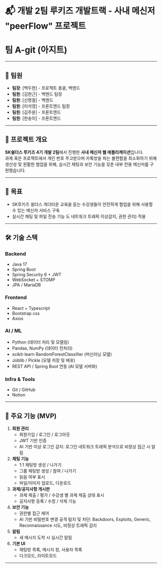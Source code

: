 # 📬 개발 2팀 루키즈 개발트랙 - 사내 메신저 "peerFlow" 프로젝트
# 팀 A-git (아지트) 

---

## 👥 팀원
- **팀장**: [백두현] - 프로젝트 총괄, 백엔드
- **팀원**: [김현근] - 백엔드 팀장
- **팀원**: [신명철] - 백엔드
- **팀원**: [이석영] - 프론트엔드 팀장
- **팀원**: [김주윤] - 프론트엔드
- **팀원**: [한송이] - 프론트엔드

---

## 📌 프로젝트 개요
**SK쉴더스 루키즈 4기 개발 2팀**에서 진행한 **사내 메신저 웹 애플리케이션**입니다.  
과제 혹은 프로젝트에서 개인 번호 주고받으며 카톡방을 파는 불편함을 최소화하기 위해 생산성 및 원활한 협업을 위해, 실시간 채팅과 보안 기능을 갖춘 내부 전용 메신저를 구현했습니다.

---

## 🎯 목표
- SK루키즈 쉴더스 게더타운 교육을 듣는 수강생들이 안전하게 협업을 위해 사용할 수 있는 메신저 서비스 구축
- 실시간 채팅 및 파일 전송 기능 도 네트워크 트래픽 이상감지, 권한 관리) 적용

---

## 🛠 기술 스택
### Backend 
- Java 17
- Spring Boot
- Spring Security 6 + JWT
- WebSocket + STOMP 
- JPA / MariaDB

### Frontend
- React + Typescript
- Bootstrap css
- Axios
### AI / ML
- Python (데이터 처리 및 모델링)
- Pandas, NumPy (데이터 전처리)
- scikit-learn RandomForestClassifier (머신러닝 모델)
- Joblib / Pickle (모델 저장 및 배포)
- REST API / Spring Boot 연동 (AI 모델 서버화)
### Infra & Tools
- Git / GitHub
- Notion

---

## 📂 주요 기능 (MVP)
1. **회원 관리**
   - 회원가입 / 로그인 / 로그아웃
   - JWT 기반 인증
   - AI 기반 이상 로그인 감지: 로그인 네트워크 트래픽 분석으로 비정상 접근 시 알림
2. **채팅 기능**
   - 1:1 채팅방 생성 / 나가기
   - 그룹 채팅방 생성 / 참여 / 나가기
   - 읽음 여부 표시
   - 파일/이미지 업로드, 다운로드
3. **과제/공지사항 게시판**
   - 과제 제출 / 평가 / 수강생 별 과제 제출 상태 표시
   - 공지사항 등록 / 수정 / 삭제 기능
3. **보안 기능**
   - 권한별 접근 제어
   - AI 기반 비밀번호 변경 공격 탐지 및 차단: Backdoors, Exploits, Generic, Reconnaissance 시도, 비정상 트래픽 감지
4. **알림**
   - 새 메시지 도착 시 실시간 알림
5. **기본 UI**
   - 채팅방 목록, 메시지 창, 사용자 목록
   - 다크모드, 라이트모드

---
